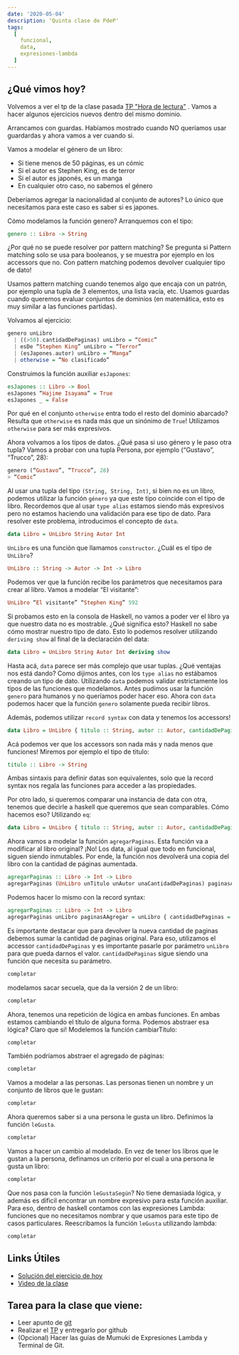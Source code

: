 ```yaml
---
date: '2020-05-04'
description: ‘Quinta clase de PdeP'
tags:
  [
    funcional,
    data,
    expresiones-lambda
  ]
---
```


## ¿Qué vimos hoy?

Volvemos a ver el tp de la clase pasada [TP "Hora de lectura"](https://docs.google.com/document/d/11uYGXvG-TnNhveawDjKD1iSWKW9Qy8PVqlvtHhV58F8/edit) . Vamos a hacer algunos ejercicios nuevos dentro del mismo dominio.

Arrancamos con guardas. Habíamos mostrado cuando NO queríamos usar guardardas y ahora vamos a ver cuando si.

Vamos a modelar el género de un libro:

- Si tiene menos de 50 páginas, es un cómic
- Si el autor es Stephen King, es de terror
- Si el autor es japonés, es un manga
- En cualquier otro caso, no sabemos el género

Deberíamos agregar la nacionalidad al conjunto de autores? Lo único que necesitamos para este caso es saber si es japones. 

Cómo modelamos la función genero? Arranquemos con el tipo: 

```haskell
genero :: Libro -> String
```

¿Por qué no se puede resolver por pattern matching? 
Se pregunta si Pattern matching solo se usa para booleanos, y se muestra por ejemplo en los accessors que no. Con pattern matching podemos devolver cualquier tipo de dato!

Usamos pattern matching cuando tenemos algo que encaja con un patrón, por ejemplo una tupla de 3 elementos, una lista vacía, etc.
Usamos guardas cuando queremos evaluar conjuntos de dominios (en matemática, esto es muy similar a las funciones partidas).

Volvamos al ejercicio:

```haskell
genero unLibro 
  | ((>50).cantidadDePaginas) unLibro = “Comic”
  | esDe “Stephen King” unLibro = “Terror”
  | (esJapones.autor) unLibro = “Manga”
  | otherwise = “No clasificado”
```

Construimos la función auxiliar `esJapones`:

```haskell
esJapones :: Libro -> Bool
esJapones “Hajime Isayama” = True
esJapones _ = False
```

Por qué en el conjunto `otherwise` entra todo el resto del dominio abarcado? Resulta que `otherwise` es nada más que un sinónimo de `True`! Utilizamos `otherwise` para ser más expresivos. 

Ahora volvamos a los tipos de datos. ¿Qué pasa si uso género y le paso otra tupla? Vamos a probar con una tupla Persona, por ejemplo (“Gustavo”, “Trucco”, 28):

```haskell
genero (“Gustavo”, “Trucco”, 28)
> “Comic”
```

Al usar una tupla del tipo `(String, String, Int)`, si bien no es un libro, podemos utilizar la función `género` ya que este tipo coincide con el tipo de libro. Recordemos que al usar `type alias` estamos siendo más expresivos pero no estamos haciendo una validación para ese tipo de dato. Para resolver este problema, introducimos el concepto de `data`.

```haskell
data Libro = UnLibro String Autor Int
```
`UnLibro` es una función que llamamos `constructor`. ¿Cuál es el tipo de `UnLibro`?

```haskell
UnLibro :: String -> Autor -> Int -> Libro
```

Podemos ver que la función recibe los parámetros que necesitamos para crear al libro. Vamos a modelar “El visitante”:

```haskell
UnLibro “El visitante” “Stephen King” 592
```
Si probamos esto en la consola de Haskell, no vamos a poder ver el libro ya que nuestro data no es mostrable. ¿Qué significa esto? Haskell no sabe cómo mostrar nuestro tipo de dato. Esto lo podemos resolver utilizando `deriving show` al final de la declaración del data:

```haskell
data Libro = UnLibro String Autor Int deriving show
```

Hasta acá, `data` parece ser más complejo que usar tuplas. ¿Qué ventajas nos está dando? Como dijimos antes, con los `type alias` no estábamos creando un tipo de dato. Utilizando `data` podemos validar estrictamente los tipos de las funciones que modelamos. Antes pudimos usar la función `genero` para humanos y no queríamos poder hacer eso. Ahora con `data` podemos hacer que la función `genero` solamente pueda recibir libros.

Además, podemos utilizar `record syntax` con data y tenemos los accessors!

```haskell
data Libro = UnLibro { titulo :: String, autor :: Autor, cantidadDePaginas :: Int } deriving show
```

Acá podemos ver que los accessors son nada más y nada menos que funciones! Miremos por ejemplo el tipo de titulo:

```haskell
titulo :: Libro -> String
```

Ambas sintaxis para definir datas son equivalentes, solo que la record syntax nos regala las funciones para acceder a las propiedades.

Por otro lado, si queremos comparar una instancia de data con otra, tenemos que decirle a haskell que queremos que sean comparables. Cómo hacemos eso? Utilizando `eq`:

```haskell
data Libro = UnLibro { titulo :: String, autor :: Autor, cantidadDePaginas :: Int } deriving (show, eq)
```

Ahora vamos a modelar la función `agregarPaginas`. Esta función va a modificar al libro original? ¡No! Los data, al igual que todo en funcional, siguen siendo inmutables. Por ende, la función nos devolverá una copia del libro con la cantidad de páginas aumentada.

```haskell
agregarPaginas :: Libro -> Int -> Libro
agregarPaginas (UnLibro unTitulo unAutor unaCantidadDePaginas) paginasAAgregar = UnLibro unTitulo unAutor (unaCantidadDePaginas + paginasAAgregar)
```

Podemos hacer lo mismo con la record syntax:

```haskell
agregarPaginas :: Libro -> Int -> Libro
agregarPaginas unLibro paginasAAgregar = unLibro { cantidadDePaginas = cantidadDePaginas unLibro +  paginasAAgregar}
```

Es importante destacar que para devolver la nueva cantidad de paginas debemos sumar la cantidad de paginas original. Para eso, utilizamos el accessor `cantidadDePaginas` y es importante pasarle por parámetro `unLibro` para que pueda darnos el valor. `cantidadDePaginas` sigue siendo una función que necesita su parámetro.

```haskell
completar
```

modelamos sacar secuela, que da la versión 2 de un libro:

```haskell
completar
```

Ahora, tenemos una repetición de lógica en ambas funciones. En ambas estamos cambiando el título de alguna forma. Podemos abstraer esa lógica? Claro que si! Modelemos la función cambiarTitulo:

```haskell
completar
```

También podríamos abstraer el agregado de páginas:

```haskell
completar
```


Vamos a modelar a las personas. Las personas tienen un nombre y un conjunto de libros que le gustan:

```haskell
completar
```

Ahora queremos saber si a una persona le gusta un libro. Definimos la función `leGusta`.

```haskell
completar
```

Vamos a hacer un cambio al modelado. En vez de tener los libros que le gustan a la persona, definamos un criterio por el cual a una persona le gusta un libro:

```haskell
completar
```

Que nos pasa con la función `leGustaSegún`? No tiene demasiada lógica, y además es dificil encontrar un nombre expresivo para esta función auxiliar. Para eso, dentro de haskell contamos con las expresiones Lambda: funciones que no necesitamos nombrar y que usamos para este tipo de casos particulares. Reescribamos la función `leGusta` utilizando lambda: 

```haskell
completar
```

## Links Útiles

- [Solución del ejercicio de hoy](completar)
- [Video de la clase](completar)
 
## Tarea para la clase que viene:

- Leer apunto de [git](completar)
- Realizar el [TP](https://docs.google.com/document/d/1--4XJTZqk49fEXxwGJjoQwoc_MfNAymheY-BJ2IRS40/) y entregarlo por github
- (Opcional) Hacer las guías de Mumuki de Expresiones Lambda y Terminal de Git.
